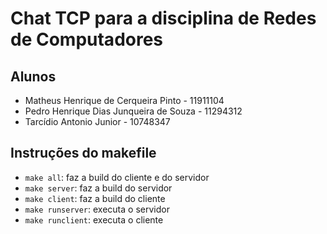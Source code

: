 # Chat TCP para a disciplina de Redes de Computadores

## Alunos
- Matheus Henrique de Cerqueira Pinto - 11911104
- Pedro Henrique Dias Junqueira de Souza - 11294312
- Tarcídio Antonio Junior - 10748347

## Instruções do makefile
- `make all`: faz a build do cliente e do servidor
- `make server`: faz a build do servidor
- `make client`: faz a build do cliente
- `make runserver`: executa o servidor
- `make runclient`: executa o cliente
